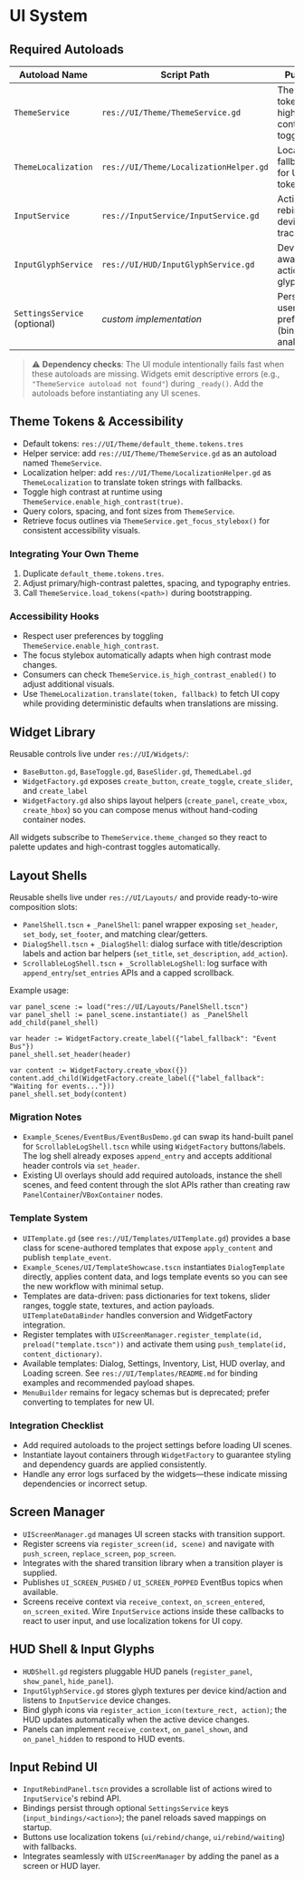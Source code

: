 # UI System

## Required Autoloads

| Autoload Name | Script Path | Purpose |
| --- | --- | --- |
| `ThemeService` | `res://UI/Theme/ThemeService.gd` | Theme tokens, high-contrast toggles |
| `ThemeLocalization` | `res://UI/Theme/LocalizationHelper.gd` | Localization fallbacks for UI tokens |
| `InputService` | `res://InputService/InputService.gd` | Action rebinds, device tracking |
| `InputGlyphService` | `res://UI/HUD/InputGlyphService.gd` | Device-aware action glyphs |
| `SettingsService` (optional) | _custom implementation_ | Persists user preferences (bindings, analytics) |

> ⚠️ **Dependency checks**: The UI module intentionally fails fast when these autoloads are missing. Widgets emit descriptive errors (e.g., `"ThemeService autoload not found"`) during `_ready()`. Add the autoloads before instantiating any UI scenes.

## Theme Tokens & Accessibility

- Default tokens: `res://UI/Theme/default_theme.tokens.tres`
- Helper service: add `res://UI/Theme/ThemeService.gd` as an autoload named `ThemeService`.
- Localization helper: add `res://UI/Theme/LocalizationHelper.gd` as `ThemeLocalization` to translate token strings with fallbacks.
- Toggle high contrast at runtime using `ThemeService.enable_high_contrast(true)`.
- Query colors, spacing, and font sizes from `ThemeService`.
- Retrieve focus outlines via `ThemeService.get_focus_stylebox()` for consistent accessibility visuals.

### Integrating Your Own Theme

1. Duplicate `default_theme.tokens.tres`.
2. Adjust primary/high-contrast palettes, spacing, and typography entries.
3. Call `ThemeService.load_tokens(<path>)` during bootstrapping.

### Accessibility Hooks

- Respect user preferences by toggling `ThemeService.enable_high_contrast`.
- The focus stylebox automatically adapts when high contrast mode changes.
- Consumers can check `ThemeService.is_high_contrast_enabled()` to adjust additional visuals.
- Use `ThemeLocalization.translate(token, fallback)` to fetch UI copy while providing deterministic defaults when translations are missing.

## Widget Library

Reusable controls live under `res://UI/Widgets/`:

- `BaseButton.gd`, `BaseToggle.gd`, `BaseSlider.gd`, `ThemedLabel.gd`
- `WidgetFactory.gd` exposes `create_button`, `create_toggle`, `create_slider`, and `create_label`
- `WidgetFactory.gd` also ships layout helpers (`create_panel`, `create_vbox`, `create_hbox`) so you can compose menus without hand-coding container nodes.

All widgets subscribe to `ThemeService.theme_changed` so they react to palette updates and high-contrast toggles automatically.

## Layout Shells

Reusable shells live under `res://UI/Layouts/` and provide ready-to-wire composition slots:

- `PanelShell.tscn` + `_PanelShell`: panel wrapper exposing `set_header`, `set_body`, `set_footer`, and matching clear/getters.
- `DialogShell.tscn` + `_DialogShell`: dialog surface with title/description labels and action bar helpers (`set_title`, `set_description`, `add_action`).
- `ScrollableLogShell.tscn` + `_ScrollableLogShell`: log surface with `append_entry`/`set_entries` APIs and a capped scrollback.

Example usage:

```gdscript
var panel_scene := load("res://UI/Layouts/PanelShell.tscn")
var panel_shell := panel_scene.instantiate() as _PanelShell
add_child(panel_shell)

var header := WidgetFactory.create_label({"label_fallback": "Event Bus"})
panel_shell.set_header(header)

var content := WidgetFactory.create_vbox({})
content.add_child(WidgetFactory.create_label({"label_fallback": "Waiting for events..."}))
panel_shell.set_body(content)
```

### Migration Notes

- `Example_Scenes/EventBus/EventBusDemo.gd` can swap its hand-built panel for `ScrollableLogShell.tscn` while using `WidgetFactory` buttons/labels. The log shell already exposes `append_entry` and accepts additional header controls via `set_header`.
- Existing UI overlays should add required autoloads, instance the shell scenes, and feed content through the slot APIs rather than creating raw `PanelContainer`/`VBoxContainer` nodes.

### Template System

- `UITemplate.gd` (see `res://UI/Templates/UITemplate.gd`) provides a base class for scene-authored templates that expose `apply_content` and publish `template_event`.
- `Example_Scenes/UI/TemplateShowcase.tscn` instantiates `DialogTemplate` directly, applies content data, and logs template events so you can see the new workflow with minimal setup.
- Templates are data-driven: pass dictionaries for text tokens, slider ranges, toggle state, textures, and action payloads. `UITemplateDataBinder` handles conversion and WidgetFactory integration.
- Register templates with `UIScreenManager.register_template(id, preload("template.tscn"))` and activate them using `push_template(id, content_dictionary)`.
- Available templates: Dialog, Settings, Inventory, List, HUD overlay, and Loading screen. See `res://UI/Templates/README.md` for binding examples and recommended payload shapes.
- `MenuBuilder` remains for legacy schemas but is deprecated; prefer converting to templates for new UI.

### Integration Checklist

- Add required autoloads to the project settings before loading UI scenes.
- Instantiate layout containers through `WidgetFactory` to guarantee styling and dependency guards are applied consistently.
- Handle any error logs surfaced by the widgets—these indicate missing dependencies or incorrect setup.

## Screen Manager

- `UIScreenManager.gd` manages UI screen stacks with transition support.
- Register screens via `register_screen(id, scene)` and navigate with `push_screen`, `replace_screen`, `pop_screen`.
- Integrates with the shared transition library when a transition player is supplied.
- Publishes `UI_SCREEN_PUSHED` / `UI_SCREEN_POPPED` EventBus topics when available.
- Screens receive context via `receive_context`, `on_screen_entered`, `on_screen_exited`. Wire `InputService` actions inside these callbacks to react to user input, and use localization tokens for UI copy.

## HUD Shell & Input Glyphs

- `HUDShell.gd` registers pluggable HUD panels (`register_panel`, `show_panel`, `hide_panel`).
- `InputGlyphService.gd` stores glyph textures per device kind/action and listens to `InputService` device changes.
- Bind glyph icons via `register_action_icon(texture_rect, action)`; the HUD updates automatically when the active device changes.
- Panels can implement `receive_context`, `on_panel_shown`, and `on_panel_hidden` to respond to HUD events.

## Input Rebind UI

- `InputRebindPanel.tscn` provides a scrollable list of actions wired to `InputService`'s rebind API.
- Bindings persist through optional `SettingsService` keys (`input_bindings/<action>`); the panel reloads saved mappings on startup.
- Buttons use localization tokens (`ui/rebind/change`, `ui/rebind/waiting`) with fallbacks.
- Integrates seamlessly with `UIScreenManager` by adding the panel as a screen or HUD layer.
